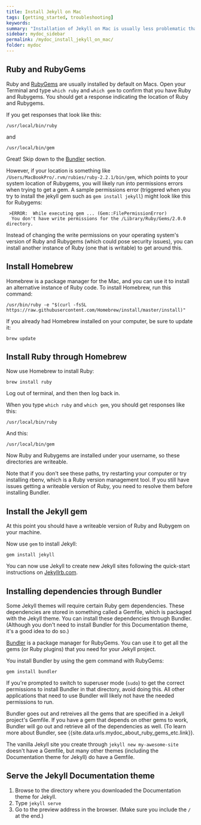 ```yaml
---
title: Install Jekyll on Mac
tags: [getting_started, troubleshooting]
keywords:
summary: "Installation of Jekyll on Mac is usually less problematic than on Windows. However, you may run into permissions issues with Ruby that you must overcome. You should also use Bundler to be sure that you have all the required gems and other utilities on your computer to make the project run. "
sidebar: mydoc_sidebar
permalink: /mydoc_install_jekyll_on_mac/
folder: mydoc
---
```


## Ruby and RubyGems

Ruby and [RubyGems](https://rubygems.org/pages/download) are usually installed by default on Macs. Open your Terminal and type `which ruby` and  `which gem` to confirm that you have Ruby and Rubygems. You should get a response indicating the location of Ruby and Rubygems.

If you get responses that look like this:

```
/usr/local/bin/ruby
```

and

```
/usr/local/bin/gem
```

Great! Skip down to the [Bundler](#bundler) section.

However, if your location is something like `/Users/MacBookPro/.rvm/rubies/ruby-2.2.1/bin/gem`, which points to your system location of Rubygems, you will likely run into permissions errors when trying to get a gem. A sample permissions error (triggered when you try to install the jekyll gem such as `gem install jekyll`) might look like this for Rubygems:

```
 >ERROR:  While executing gem ... (Gem::FilePermissionError)
  You don't have write permissions for the /Library/Ruby/Gems/2.0.0 directory.
```  

Instead of changing the write permissions on your operating system's version of Ruby and Rubygems (which could pose security issues), you can install another instance of Ruby (one that is writable) to get around this.

## Install Homebrew

Homebrew is a package manager for the Mac, and you can use it to install an alternative instance of Ruby code. To install Homebrew, run this command:

```
/usr/bin/ruby -e "$(curl -fsSL https://raw.githubusercontent.com/Homebrew/install/master/install)"
```

If you already had Homebrew installed on your computer, be sure to update it:

```
brew update
```

## Install Ruby through Homebrew

Now use Homebrew to install Ruby:

```
brew install ruby
```

Log out of terminal, and then then log back in.

When you type `which ruby` and `which gem`, you should get responses like this:

```
/usr/local/bin/ruby
```

And this:

```
/usr/local/bin/gem
```

Now Ruby and Rubygems are installed under your username, so these directories are writeable.

Note that if you don't see these paths, try restarting your computer or try installing rbenv, which is a Ruby version management tool. If you still have issues getting a writeable version of Ruby, you need to resolve them before installing Bundler.

<h2 id="bundler">Install the Jekyll gem</h2>

At this point you should have a writeable version of Ruby and Rubygem on your machine.

Now use `gem` to install Jekyll:

```
gem install jekyll
```

You can now use Jekyll to create new Jekyll sites following the quick-start instructions on [Jekyllrb.com](http://jekyllrb.com).

## Installing dependencies through Bundler

Some Jekyll themes will require certain Ruby gem dependencies. These dependencies are stored in something called a Gemfile, which is packaged with the Jekyll theme. You can install these dependencies through Bundler. (Although you don't need to install Bundler for this Documentation theme, it's a good idea to do so.)

[Bundler](http://bundler.io/) is a package manager for RubyGems. You can use it to get all the gems (or Ruby plugins) that you need for your Jekyll project.

You install Bundler by using the gem command with RubyGems:

```
gem install bundler
```

If you're prompted to switch to superuser mode (`sudo`) to get the correct permissions to install Bundler in that directory, avoid doing this. All other applications that need to use Bundler will likely not have the needed permissions to run.

Bundler goes out and retreives all the gems that are specified in a Jekyll project's Gemfile. If you have a gem that depends on other gems to work, Bundler will go out and retrieve all of the dependencies as well. (To learn more about Bundler, see {{site.data.urls.mydoc_about_ruby_gems_etc.link}}.

The vanilla Jekyll site you create through `jekyll new my-awesome-site` doesn't have a Gemfile, but many other themes (including the Documentation theme for Jekyll) do have a Gemfile.

## Serve the Jekyll Documentation theme

1. Browse to the directory where you downloaded the Documentation theme for Jekyll.
2. Type `jekyll serve`
3. Go to the preview address in the browser. (Make sure you include the `/` at the end.)
